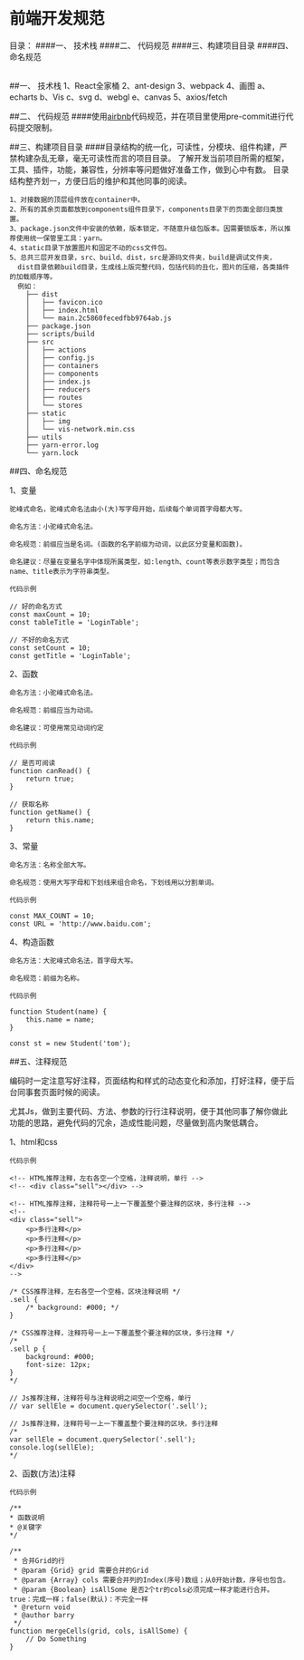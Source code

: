 # 前端开发规范
目录：
####一、 技术栈
####二、 代码规范
####三、构建项目目录
####四、命名规范

</br>
##一、 技术栈
	1、React全家桶
	2、ant-design
	3、webpack
	4、画图
		a、echarts
		b、Vis
		c、svg
		d、webgl
		e、canvas
	5、axios/fetch
		
##二、 代码规范
####使用[airbnb](https://github.com/airbnb/javascript)代码规范，并在项目里使用pre-commit进行代码提交限制。

##三、构建项目目录
####目录结构的统一化，可读性，分模块、组件构建，严禁构建杂乱无章，毫无可读性而言的项目目录。
	了解开发当前项目所需的框架，工具、插件，功能，兼容性，分辨率等问题做好准备工作，做到心中有数。
	目录结构整齐划一，方便日后的维护和其他同事的阅读。
	
	1、对接数据的顶层组件放在container中。
	2、所有的其余页面都放到components组件目录下，components目录下的页面全部归类放置。
	3、package.json文件中安装的依赖，版本锁定，不随意升级包版本。因需要锁版本，所以推荐使用统一保管里工具：yarn。
	4、static目录下放置图片和固定不动的css文件包。
	5、总共三层开发目录，src、build、dist，src是源码文件夹，build是调试文件夹，
	  dist目录依赖build目录，生成线上版完整代码，包括代码的丑化，图片的压缩，各类插件的加载顺序等。
	  例如：
		├── dist
		│   ├── favicon.ico
		│   ├── index.html
		│   └── main.2c5860fecedfbb9764ab.js
		├── package.json
		├── scripts/build
		├── src
		│   ├── actions
		│   ├── config.js
		│   ├── containers
		│   ├── components
		│   ├── index.js
		│   ├── reducers
		│   ├── routes
		│   └── stores
		├── static
		│   ├── img
		│   └── vis-network.min.css
		├── utils
		├── yarn-error.log
		└── yarn.lock
	  
##四、命名规范
<!--	所有的文件命名请使用驼峰命名。组件使用大驼峰其余使用小驼峰命名。
	严禁特简化命名。
	通用且有意义的名字。
	名字上就能看出这元素是干嘛用的，而不是表象或模糊不清的命名。-->
	
1、变量
	
	驼峰式命名，驼峰式命名法由小(大)写字母开始，后续每个单词首字母都大写。
	
	命名方法：小驼峰式命名法。
	
	命名规范：前缀应当是名词。(函数的名字前缀为动词，以此区分变量和函数)。
	
	命名建议：尽量在变量名字中体现所属类型，如:length、count等表示数字类型；而包含name、title表示为字符串类型。
	
	代码示例
	
	// 好的命名方式
	const maxCount = 10;
	const tableTitle = 'LoginTable';
	
	// 不好的命名方式
	const setCount = 10;
	const getTitle = 'LoginTable';
2、函数
	
	命名方法：小驼峰式命名法。
	
	命名规范：前缀应当为动词。
	
	命名建议：可使用常见动词约定
	
	代码示例
	
	// 是否可阅读
	function canRead() {
	    return true;
	}
	
	// 获取名称
	function getName() {
	    return this.name;
	}
3、常量
	
	命名方法：名称全部大写。
	
	命名规范：使用大写字母和下划线来组合命名，下划线用以分割单词。
	
	代码示例
	
	const MAX_COUNT = 10;
	const URL = 'http://www.baidu.com';
4、构造函数	

	命名方法：大驼峰式命名法，首字母大写。
	
	命名规范：前缀为名称。
	
	代码示例
	
	function Student(name) {
	    this.name = name;
	}
	
	const st = new Student('tom');




##五、注释规范

编码时一定注意写好注释，页面结构和样式的动态变化和添加，打好注释，便于后台同事套页面时候的阅读。
	
	
尤其Js，做到主要代码、方法、参数的行行注释说明，便于其他同事了解你做此功能的思路，避免代码的冗余，造成性能问题，尽量做到高内聚低耦合。

1、html和css
	
	代码示例
	
	<!-- HTML推荐注释，左右各空一个空格，注释说明，单行 -->
	<!-- <div class="sell"></div> -->
	
	<!-- HTML推荐注释，注释符号一上一下覆盖整个要注释的区块，多行注释 -->
	<!--
	<div class="sell">
	    <p>多行注释</p>
	    <p>多行注释</p>
	    <p>多行注释</p>
	    <p>多行注释</p>
	</div>
	-->
	
	/* CSS推荐注释，左右各空一个空格，区块注释说明 */
	.sell {
	    /* background: #000; */
	}
	
	/* CSS推荐注释，注释符号一上一下覆盖整个要注释的区块，多行注释 */
	/*
	.sell p {
	    background: #000;
	    font-size: 12px;
	}
	*/
	
	// Js推荐注释，注释符号与注释说明之间空一个空格，单行
	// var sellEle = document.querySelector('.sell');
	
	// Js推荐注释，注释符号一上一下覆盖整个要注释的区块，多行注释
	/*
	var sellEle = document.querySelector('.sell');
	console.log(sellEle);
	*/

2、函数(方法)注释
	
	代码示例
	
	/** 
	* 函数说明 
	* @关键字 
	*/
	
	/**
	 * 合并Grid的行
	 * @param {Grid} grid 需要合并的Grid
	 * @param {Array} cols 需要合并列的Index(序号)数组；从0开始计数，序号也包含。
	 * @param {Boolean} isAllSome 是否2个tr的cols必须完成一样才能进行合并。true：完成一样；false(默认)：不完全一样
	 * @return void
	 * @author barry
	 */
	function mergeCells(grid, cols, isAllSome) {
	    // Do Something
	}